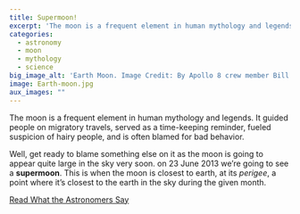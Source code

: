 ```yaml
---
title: Supermoon!
excerpt: 'The moon is a frequent element in human mythology and legends. It guided people on migratory travels, served as a time-keeping  reminder, fueled suspicion of hairy people, and is often blamed for bad behavior.'
categories:
  - astronomy
  - moon
  - mythology
  - science
big_image_alt: 'Earth Moon. Image Credit: By Apollo 8 crew member Bill Anders (NASA [1]) [Public domain], via Wikimedia Commons'
image: Earth-moon.jpg
aux_images: ""
---
```

The moon is a frequent element in human mythology and legends. It guided people on migratory travels, served as a time-keeping  reminder, fueled suspicion of hairy people, and is often blamed for bad behavior.

Well, get ready to blame something else on it as the moon is going to appear quite large in the sky very soon. on 23 June 2013 we&rsquo;re going to see a <strong>supermoon</strong>. This is when the moon is closest to earth, at its <em>perigee</em>, a point where it&rsquo;s closest to the earth in the sky during the given month. 

<a class="" href="http://earthsky.org/tonight/is-biggest-and-closest-full-moon-on-june-23-2013-a-supermoon" title="Most &ldquo;super&rdquo; supermoon of 2013 on June 22-23" target="_blank"><i class="icon-external-link"></i> Read What the Astronomers Say</a>